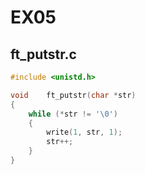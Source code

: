 # EX05

## ft_putstr.c
```c
#include <unistd.h>

void    ft_putstr(char *str)
{
    while (*str != '\0')
    {
        write(1, str, 1);
        str++;
    }
}
```
